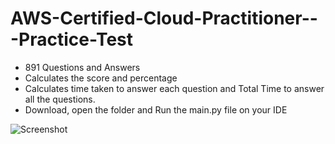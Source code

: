 # AWS-Certified-Cloud-Practitioner---Practice-Test
- 891 Questions and Answers
- Calculates the score and percentage
- Calculates time taken to answer each question and Total Time to answer all the questions.
- Download, open the folder and Run the main.py file on your IDE

![Screenshot](https://github.com/k4u5hik/AWS-Certified-Cloud-Practitioner---Practice-Test/blob/main/Screenshot%202023-01-30%20at%204.30.41%20pm.png?raw=true)
